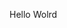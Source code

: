 Hello Wolrd

































































































































































































































































































































































































































































































































































































































































































































































































































































































































































































































































































































































































































































































































































































































































































































































































































































































































































































































































































































































































































































































































































































































































































































































































